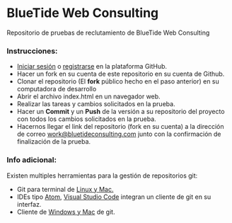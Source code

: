 # BlueTide Web Consulting

Repositorio de pruebas de reclutamiento de BlueTide Web Consulting



### Instrucciones:

- [Iniciar sesión](https://github.com/login) o [registrarse](https://github.com/join?source=login) en la plataforma GitHub.
- Hacer un fork en su cuenta de este repositorio en su cuenta de Github.
- Clonar el repositorio (El **fork** público hecho en el paso anterior) en su computadora de desarrollo
- Abrir el archivo index.html en un navegador web.
- Realizar las tareas y cambios solicitados en la prueba.
- Hacer un **Commit** y un **Push** de la versión a su repositorio del proyecto con todos los cambios solicitados en la prueba.
- Hacernos llegar el link del repositorio (fork en su cuenta) a la dirección de correo work@bluetideconsulting.com junto con la confirmación de finalización de la prueba.



### Info adicional:

Existen multiples herramientas para la gestión de repositorios git:

- Git para terminal de [Linux y Mac.](https://www.liquidweb.com/kb/install-git-ubuntu-16-04-lts/)
- IDEs tipo [Atom](https://atom.io/), [Visual Studio Code](https://code.visualstudio.com/) integran un cliente de git en su interfaz.
- Cliente de [Windows y Mac](https://desktop.github.com/) de git.
